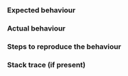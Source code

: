 ### Expected behaviour

### Actual behaviour

### Steps to reproduce the behaviour

### Stack trace (if present)
